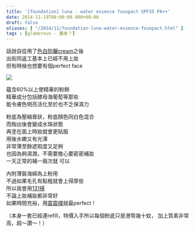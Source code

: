 ```yaml
---
title: '[foundation] luna - water essence founpact SPF35 PA++'
date: 2014-11-19T08:00:00.000+08:00
draft: false
aliases: [ "/2014/11/foundation-luna-water-essence-founpact.html" ]
tags : [glamorous - 畫皮？]
---
```


話說自從用了[色白防曬cream](http://www.hidie.net/2014/10/uv-cut-mayu-angel-blue-cream-spf34-pa.html)之後  
出街同返工基本上已經不用上妝  
但有時候也想要有個perfect face  

[![](https://3.bp.blogspot.com/-T-McG3zE87Q/XFbKS4XcHDI/AAAAAAAAH3M/k99JCE4OqJMQNALv8NJy6wDFr2JqiaZGgCLcBGAs/s640/15172380223_2aa2efe1f9_z.jpg)](https://3.bp.blogspot.com/-T-McG3zE87Q/XFbKS4XcHDI/AAAAAAAAH3M/k99JCE4OqJMQNALv8NJy6wDFr2JqiaZGgCLcBGAs/s1600/15172380223_2aa2efe1f9_z.jpg)

蘊含60%以上使精華的粉餅  
精華成分包括酵母海葡萄等那些  
能令膚色明亮活化至於也不乏保濕力  
  
粉底為壓縮膏狀，粉底顏色同白色混合  
而掏出後會變成水珠狀態  
再塗在面上時妝就會更貼服  
用後水嫩又有光澤  
非常薄至餘遮瑕度又足夠  
也因為夠濕潤，不需要擔心要密密補妝  
一天正常的補一兩次就 可以  
  
內附薄裝海綿為上粉用  
不過如果毛孔有點粗就會上得厚些  
所以我會用[131掃](http://www.hidie.net/2014/11/tools-131.html)  
不論上妝補妝都非常好  
如果時間充裕，用[震震樸](http://www.hidie.net/2014/07/tools-brtc-smart-artist-auto-pat.html)就最perfect！  
  
（本身一套已經連refill，特價入手所以每個粉底只是港幣幾十蚊， 加上質素非常高，超～讚～！）